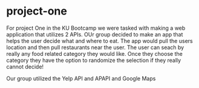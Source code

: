 # project-one

For project One in the KU Bootcamp we were tasked with making a web application that utilizes 2 APIs.
OUr group decided to make an app that helps the user decide what and where to eat. 
The app would pull the users location and then pull restaurants near the user. 
The user can seach by really any food related category they would like. 
Once they choose the category they have the option to randomize the selection if they really cannot decide!

Our group utilized the Yelp API and APAPI and Google Maps
